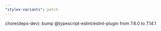 ```yaml
---
"stylex-variants": patch
---
```


chore(deps-dev): bump @typescript-eslint/eslint-plugin from 7.6.0 to 7.14.1
